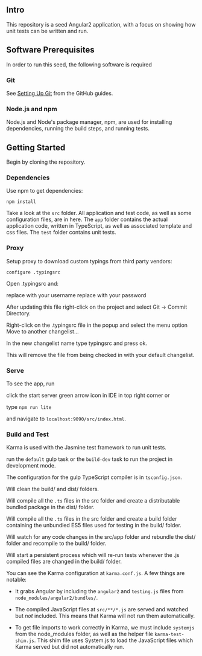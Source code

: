 ## Intro

This repository is a seed Angular2 application, with a focus on showing how
unit tests can be written and run.

## Software Prerequisites

In order to run this seed, the following software is required

### Git

See [Setting Up Git](https://help.github.com/articles/set-up-git/) from the GitHub guides.

### Node.js and npm

Node.js and Node's package manager, npm, are used for installing dependencies,
running the build steps, and running tests.

## Getting Started

Begin by cloning the repository.

### Dependencies

Use npm to get dependencies:

`npm install`

Take a look at the `src` folder. All application and test code, as well as
some configuration files, are in here. The `app` folder contains the actual
application code, written in TypeScript, as well as associated template and
css files. The `test` folder contains unit tests.

### Proxy

Setup proxy to download custom typings from third party vendors:

`configure .typingsrc`

Open .typingsrc and:

replace <username> with your username
replace <password> with your password

After updating this file right-click on the project and select Git -> Commit Directory.

Right-click on the .typingsrc file in the popup and select the menu option Move to another changelist...

In the new changelist name type typingsrc and press ok.

This will remove the file from being checked in with your default changelist.


### Serve

To see the app, run

click the start server green arrow icon in IDE in top right corner or

type `npm run lite`

and navigate to `localhost:9090/src/index.html`.

### Build and Test

Karma is used with the Jasmine test framework to run unit tests.

run the `default` gulp task or the `build-dev` task to run the project in development mode.

The configuration for the gulp TypeScript compiler is in `tsconfig.json`.

Will clean the build/ and dist/ folders.

Will compile all the `.ts` files in the src folder and create a distributable bundled
package in the dist/ folder.

Will compile all the `.ts` files in the src folder and create a build folder containing the unbundled
ES5 files used for testing in the build/ folder.

Will watch for any code changes in the src/app folder and rebundle the dist/ folder and recompile to the build/ folder.

Will start a persistent process which will re-run tests whenever the .js compiled files are changed in the build/ folder.

You can see the Karma configuration at `karma.conf.js`. A few things are notable:

 - It grabs Angular by including the `angular2` and `testing.js` files from
 `node_modules/angular2/bundles/`.

 - The compiled JavaScript files at `src/**/*.js` are served and watched but _not_ included.
 This means that Karma will not run them automatically.

 - To get file imports to work correctly in Karma, we must include `systemjs`
 from the node_modules folder, as well as the helper file `karma-test-shim.js`.
 This shim file uses System.js to load the JavaScript files which Karma served
 but did not automatically run.
 
